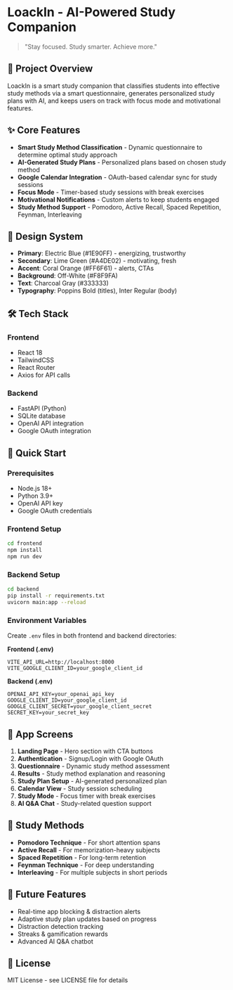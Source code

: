 # LoackIn - AI-Powered Study Companion

> "Stay focused. Study smarter. Achieve more."

## 🚀 Project Overview

LoackIn is a smart study companion that classifies students into effective study methods via a smart questionnaire, generates personalized study plans with AI, and keeps users on track with focus mode and motivational features.

## ✨ Core Features

- **Smart Study Method Classification** - Dynamic questionnaire to determine optimal study approach
- **AI-Generated Study Plans** - Personalized plans based on chosen study method
- **Google Calendar Integration** - OAuth-based calendar sync for study sessions
- **Focus Mode** - Timer-based study sessions with break exercises
- **Motivational Notifications** - Custom alerts to keep students engaged
- **Study Method Support** - Pomodoro, Active Recall, Spaced Repetition, Feynman, Interleaving

## 🎨 Design System

- **Primary**: Electric Blue (#1E90FF) - energizing, trustworthy
- **Secondary**: Lime Green (#A4DE02) - motivating, fresh  
- **Accent**: Coral Orange (#FF6F61) - alerts, CTAs
- **Background**: Off-White (#F8F9FA)
- **Text**: Charcoal Gray (#333333)
- **Typography**: Poppins Bold (titles), Inter Regular (body)

## 🛠️ Tech Stack

### Frontend
- React 18
- TailwindCSS
- React Router
- Axios for API calls

### Backend
- FastAPI (Python)
- SQLite database
- OpenAI API integration
- Google OAuth integration

## 🚀 Quick Start

### Prerequisites
- Node.js 18+
- Python 3.9+
- OpenAI API key
- Google OAuth credentials

### Frontend Setup
```bash
cd frontend
npm install
npm run dev
```

### Backend Setup
```bash
cd backend
pip install -r requirements.txt
uvicorn main:app --reload
```

### Environment Variables
Create `.env` files in both frontend and backend directories:

**Frontend (.env)**
```
VITE_API_URL=http://localhost:8000
VITE_GOOGLE_CLIENT_ID=your_google_client_id
```

**Backend (.env)**
```
OPENAI_API_KEY=your_openai_api_key
GOOGLE_CLIENT_ID=your_google_client_id
GOOGLE_CLIENT_SECRET=your_google_client_secret
SECRET_KEY=your_secret_key
```

## 📱 App Screens

1. **Landing Page** - Hero section with CTA buttons
2. **Authentication** - Signup/Login with Google OAuth
3. **Questionnaire** - Dynamic study method assessment
4. **Results** - Study method explanation and reasoning
5. **Study Plan Setup** - AI-generated personalized plan
6. **Calendar View** - Study session scheduling
7. **Study Mode** - Focus timer with break exercises
8. **AI Q&A Chat** - Study-related question support

## 🎯 Study Methods

- **Pomodoro Technique** - For short attention spans
- **Active Recall** - For memorization-heavy subjects
- **Spaced Repetition** - For long-term retention
- **Feynman Technique** - For deep understanding
- **Interleaving** - For multiple subjects in short periods

## 🔮 Future Features

- Real-time app blocking & distraction alerts
- Adaptive study plan updates based on progress
- Distraction detection tracking
- Streaks & gamification rewards
- Advanced AI Q&A chatbot

## 📄 License

MIT License - see LICENSE file for details 